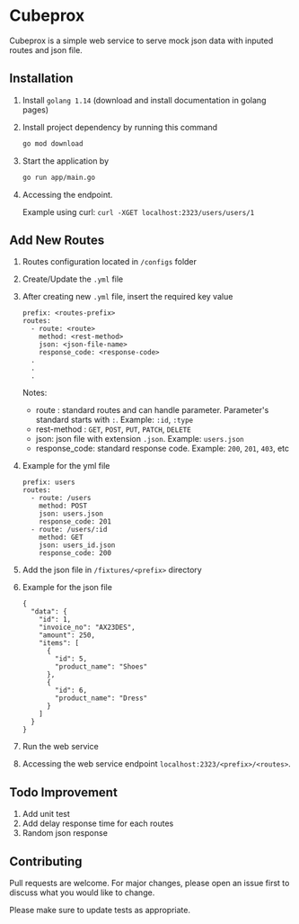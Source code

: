 # Cubeprox

Cubeprox is a simple web service to serve mock json data with inputed routes and json file.

## Installation

1. Install ```golang 1.14``` (download and install documentation in golang pages)
2. Install project dependency by running this command
    ```bash
    go mod download
    ```
3. Start the application by 
    ```bash
    go run app/main.go
    ```
4. Accessing the endpoint.

   Example using curl: ```curl -XGET localhost:2323/users/users/1```

## Add New Routes

1. Routes configuration located in ```/configs``` folder
2. Create/Update the ```.yml``` file
3. After creating new ```.yml``` file, insert the required key value
    ```
    prefix: <routes-prefix>
    routes:
      - route: <route>
        method: <rest-method>
        json: <json-file-name>
        response_code: <response-code>
      .
      .
      .
    ```
   Notes:
   - route : standard routes and can handle parameter. Parameter's standard starts with ```:```. Example: ```:id```, ```:type```
   - rest-method : ```GET```, ```POST```, ```PUT```, ```PATCH```, ```DELETE```
   - json: json file with extension ```.json```. Example: ```users.json```
   - response_code: standard response code. Example: ```200```, ```201```, ```403```, etc
   
4. Example for the yml file
    ```
    prefix: users
    routes:
      - route: /users
        method: POST
        json: users.json
        response_code: 201
      - route: /users/:id
        method: GET
        json: users_id.json
        response_code: 200
    ```
5. Add the json file in ```/fixtures/<prefix>``` directory
6. Example for the json file
    ```
    {
      "data": {
        "id": 1,
        "invoice_no": "AX23DES",
        "amount": 250,
        "items": [
          {
            "id": 5,
            "product_name": "Shoes"
          },
          {
            "id": 6,
            "product_name": "Dress"
          }
        ]
      }
    }
    ```
7. Run the web service 
8. Accessing the web service endpoint
```localhost:2323/<prefix>/<routes>```. 

## Todo Improvement
1. Add unit test
2. Add delay response time for each routes
3. Random json response 

## Contributing
Pull requests are welcome. For major changes, please open an issue first to discuss what you would like to change.

Please make sure to update tests as appropriate.
